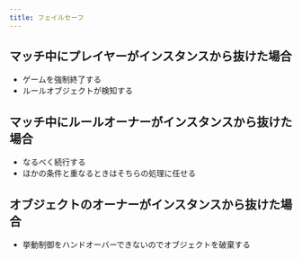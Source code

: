 ```yaml
---
title: フェイルセーフ
---
```


## マッチ中にプレイヤーがインスタンスから抜けた場合
* ゲームを強制終了する
* ルールオブジェクトが検知する

## マッチ中にルールオーナーがインスタンスから抜けた場合
* なるべく続行する
* ほかの条件と重なるときはそちらの処理に任せる

## オブジェクトのオーナーがインスタンスから抜けた場合
* 挙動制御をハンドオーバーできないのでオブジェクトを破棄する